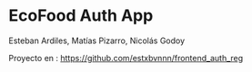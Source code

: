 # EcoFood Auth App
Esteban Ardiles, Matías Pizarro, Nicolás Godoy

Proyecto en : https://github.com/estxbvnnn/frontend_auth_reg
